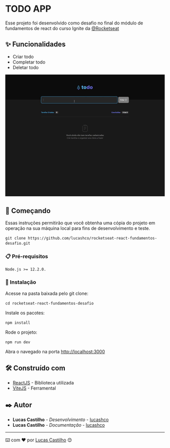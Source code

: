 # TODO APP

Esse projeto foi desenvolvido como desafio no final do módulo de fundamentos de react do curso Ignite da [@Rocketseat](https://www.rocketseat.com.br/)

## ✨ Funcionalidades

* Criar todo
* Completar todo
* Deletar todo

<p >
  <img src="./src/assets/to_readme/todo-app.gif" />
</p>

## 🚀 Começando

Essas instruções permitirão que você obtenha uma cópia do projeto em operação na sua máquina local para fins de desenvolvimento e teste.
```
git clone https://github.com/lucashco/rocketseat-react-fundamentos-desafio.git
```

### 📋 Pré-requisitos

```
Node.js >= 12.2.0.
```

### 🔧 Instalação


Acesse na pasta baixada pelo git clone:

```
cd rocketseat-react-fundamentos-desafio
```

Instale os pacotes:

```
npm install
```

Rode o projeto:

```
npm run dev
```

Abra o navegado na porta [http://localhost:3000](http://localhost/3000)

## 🛠️ Construído com

* [ReactJS](https://reactjs.org/) - Biblioteca utilizada
* [ViteJS](https://vitejs.dev/) - Ferramental

## ✒️ Autor

* **Lucas Castilho** - *Desenvolvimento* - [lucashco](https://github.com/lucashco)
* **Lucas Castilho** - *Documentação* - [lucashco](https://github.com/lucashco)

---
⌨️ com ❤️ por [Lucas Castilho](https://gist.github.com/lucashco) 😊